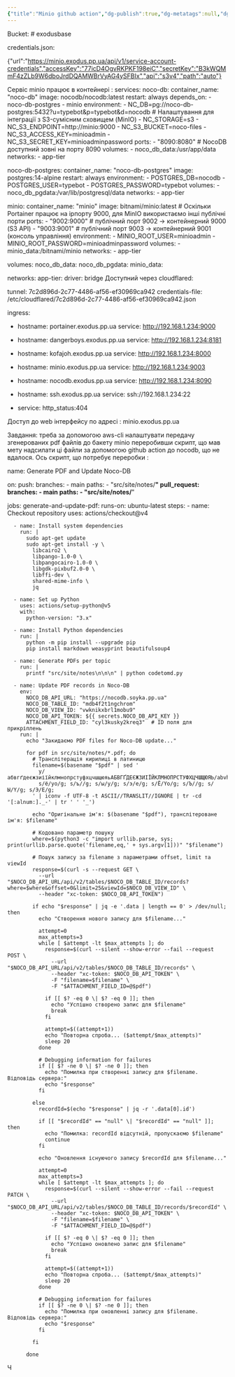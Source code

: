 ```yaml
---
{"title":"Minio github action","dg-publish":true,"dg-metatags":null,"dg-home":null,"permalink":"/instrukcziyi/minio-github-action/","dgPassFrontmatter":true,"noteIcon":""}
---
```




Bucket: # exodusbase

credentials.json:

{"url":"https://minio.exodus.pp.ua/api/v1/service-account-credentials","accessKey":"77icD4OgvRKPKF198eiC","secretKey":"B3kWQMmF4zZLb9W6dboJrdDQAMWBrVyAG4ySFBIx","api":"s3v4","path":"auto"}

Сервіс minio працює в контейнері :
services:
  noco-db:
    container_name: "noco-db"
    image: nocodb/nocodb:latest
    restart: always
    depends_on:
      - noco-db-postgres
      - minio
    environment:
      - NC_DB=pg://noco-db-postgres:5432?u=typebot&p=typebot&d=nocodb
      # Налаштування для інтеграції з S3-сумісним сховищем (MinIO)
      - NC_STORAGE=s3
      - NC_S3_ENDPOINT=http://minio:9000
      - NC_S3_BUCKET=noco-files
      - NC_S3_ACCESS_KEY=minioadmin
      - NC_S3_SECRET_KEY=minioadminpassword
    ports:
      - "8090:8080"  # NocoDB доступний зовні на порту 8090
    volumes:
      - noco_db_data:/usr/app/data
    networks:
      - app-tier

  noco-db-postgres:
    container_name: "noco-db-postgres"
    image: postgres:14-alpine
    restart: always
    environment:
      - POSTGRES_DB=nocodb
      - POSTGRES_USER=typebot
      - POSTGRES_PASSWORD=typebot
    volumes:
      - noco_db_pgdata:/var/lib/postgresql/data
    networks:
      - app-tier

  minio:
    container_name: "minio"
    image: bitnami/minio:latest
    # Оскільки Portainer працює на ipпорту 9000, для MinIO використаємо інші публічні порти
    ports:
      - "9002:9000"  # публічний порт 9002 -> контейнерний 9000 (S3 API)
      - "9003:9001"  # публічний порт 9003 -> контейнерний 9001 (консоль управління)
    environment:
      - MINIO_ROOT_USER=minioadmin
      - MINIO_ROOT_PASSWORD=minioadminpassword
    volumes:
      - minio_data:/bitnami/minio
    networks:
      - app-tier

volumes:
  noco_db_data:
  noco_db_pgdata:
  minio_data:

networks:
  app-tier:
    driver: bridge
Доступний через cloudflared:

tunnel: 7c2d896d-2c77-4486-af56-ef30969ca942
credentials-file: /etc/cloudflared/7c2d896d-2c77-4486-af56-ef30969ca942.json

ingress:
  - hostname: portainer.exodus.pp.ua
    service: http://192.168.1.234:9000

  - hostname: dangerboys.exodus.pp.ua
    service: http://192.168.1.234:8181
    
  - hostname: kofajoh.exodus.pp.ua
    service: http://192.168.1.234:8000

  - hostname: minio.exodus.pp.ua
    service: http://192.168.1.234:9003

  - hostname: nocodb.exodus.pp.ua
    service: http://192.168.1.234:8090
    
  - hostname: ssh.exodus.pp.ua
    service: ssh://192.168.1.234:22

  - service: http_status:404

Доступ до web інтерфейсу по адресі  : minio.exodus.pp.ua


Завдання: треба за допомогою aws-cli налаштувати передачу згенерованих pdf файлів до бакету minio переробивши скрипт, що мав мету надсилати ці файли за допомогою github action до nocodb, що не вдалося. Ось скрипт, що потребує переробки : 

name: Generate PDF and Update Noco-DB

on:
  push:
    branches:
      - main
    paths:
      - "src/site/notes/**"
  pull_request:
    branches:
      - main
    paths:
      - "src/site/notes/**"

jobs:
  generate-and-update-pdf:
    runs-on: ubuntu-latest
    steps:
      - name: Checkout repository
        uses: actions/checkout@v4

      - name: Install system dependencies
        run: |
          sudo apt-get update
          sudo apt-get install -y \
            libcairo2 \
            libpango-1.0-0 \
            libpangocairo-1.0-0 \
            libgdk-pixbuf2.0-0 \
            libffi-dev \
            shared-mime-info \
            jq

      - name: Set up Python
        uses: actions/setup-python@v5
        with:
          python-version: "3.x"

      - name: Install Python dependencies
        run: |
          python -m pip install --upgrade pip
          pip install markdown weasyprint beautifulsoup4

      - name: Generate PDFs per topic
        run: |
          printf "src/site/notes\n\n\n" | python codetomd.py

      - name: Update PDF records in Noco-DB
        env:
          NOCO_DB_API_URL: "https://nocodb.soyka.pp.ua"
          NOCO_DB_TABLE_ID: "mdb4f2t1ngchrom"
          NOCO_DB_VIEW_ID: "vwknikxbrl1mobu9"
          NOCO_DB_API_TOKEN: ${{ secrets.NOCO_DB_API_KEY }}
          ATTACHMENT_FIELD_ID: "cyl3kusky2kreq3"  # ID поля для прикріплень
        run: |
          echo "Закидаємо PDF files for Noco-DB update..."

          for pdf in src/site/notes/*.pdf; do
            # Транслітерація кирилиці в латиницю
            filename=$(basename "$pdf" | sed '
              y/абвгґдеєжзиіїйклмнопрстуфхцчшщюяьАБВГҐДЕЄЖЗИІЇЙКЛМНОПРСТУФХЦЧШЩЮЯЬ/abvhgdeyezhzyiijklmnoprstufxczchshshchyuyaABVHGDEYeZhZYIIJKLmnoprstufxczchshshchYUYa/;
              s/ё/yo/g; s/ъ//g; s/ы/y/g; s/э/e/g; s/Ё/Yo/g; s/Ъ//g; s/Ы/Y/g; s/Э/E/g;
            ' | iconv -f UTF-8 -t ASCII//TRANSLIT//IGNORE | tr -cd '[:alnum:]._-' | tr ' ' '_')

            echo "Оригінальне ім'я: $(basename "$pdf"), транслітероване ім'я: $filename"
            
            # Кодовано параметр пошуку
            where=$(python3 -c "import urllib.parse, sys; print(urllib.parse.quote('filename,eq,' + sys.argv[1]))" "$filename")
            
            # Пошук запису за filename з параметрами offset, limit та viewId
            response=$(curl -s --request GET \
              --url "$NOCO_DB_API_URL/api/v2/tables/$NOCO_DB_TABLE_ID/records?where=$where&offset=0&limit=25&viewId=$NOCO_DB_VIEW_ID" \
              --header "xc-token: $NOCO_DB_API_TOKEN")
            
            if echo "$response" | jq -e '.data | length == 0' > /dev/null; then
              echo "Створення нового запису для $filename..."
              
              attempt=0
              max_attempts=3
              while [ $attempt -lt $max_attempts ]; do
                response=$(curl --silent --show-error --fail --request POST \
                  --url "$NOCO_DB_API_URL/api/v2/tables/$NOCO_DB_TABLE_ID/records" \
                  --header "xc-token: $NOCO_DB_API_TOKEN" \
                  -F "filename=$filename" \
                  -F "$ATTACHMENT_FIELD_ID=@$pdf")
            
                if [[ $? -eq 0 \| $? -eq 0 ]]; then
                  echo "Успішно створено запис для $filename"
                  break
                fi
                
                attempt=$((attempt+1))
                echo "Повторна спроба... ($attempt/$max_attempts)"
                sleep 20
              done

              # Debugging information for failures
              if [[ $? -ne 0 \| $? -ne 0 ]]; then
                echo "Помилка при створенні запису для $filename. Відповідь сервера:"
                echo "$response"
              fi

            else
              recordId=$(echo "$response" | jq -r '.data[0].id')
              
              if [[ "$recordId" == "null" \| "$recordId" == "null" ]]; then
                echo "Помилка: recordId відсутній, пропускаємо $filename"
                continue
              fi
              
              echo "Оновлення існуючого запису $recordId для $filename..."
              
              attempt=0
              max_attempts=3
              while [ $attempt -lt $max_attempts ]; do
                response=$(curl --silent --show-error --fail --request PATCH \
                  --url "$NOCO_DB_API_URL/api/v2/tables/$NOCO_DB_TABLE_ID/records/$recordId" \
                  --header "xc-token: $NOCO_DB_API_TOKEN" \
                  -F "filename=$filename" \
                  -F "$ATTACHMENT_FIELD_ID=@$pdf")
            
                if [[ $? -eq 0 \| $? -eq 0 ]]; then
                  echo "Успішно оновлено запис для $filename"
                  break
                fi
                
                attempt=$((attempt+1))
                echo "Повторна спроба... ($attempt/$max_attempts)"
                sleep 20
              done

              # Debugging information for failures
              if [[ $? -ne 0 \| $? -ne 0 ]]; then
                echo "Помилка при оновленні запису для $filename. Відповідь сервера:"
                echo "$response"
              fi

            fi
            
          done          

Ч